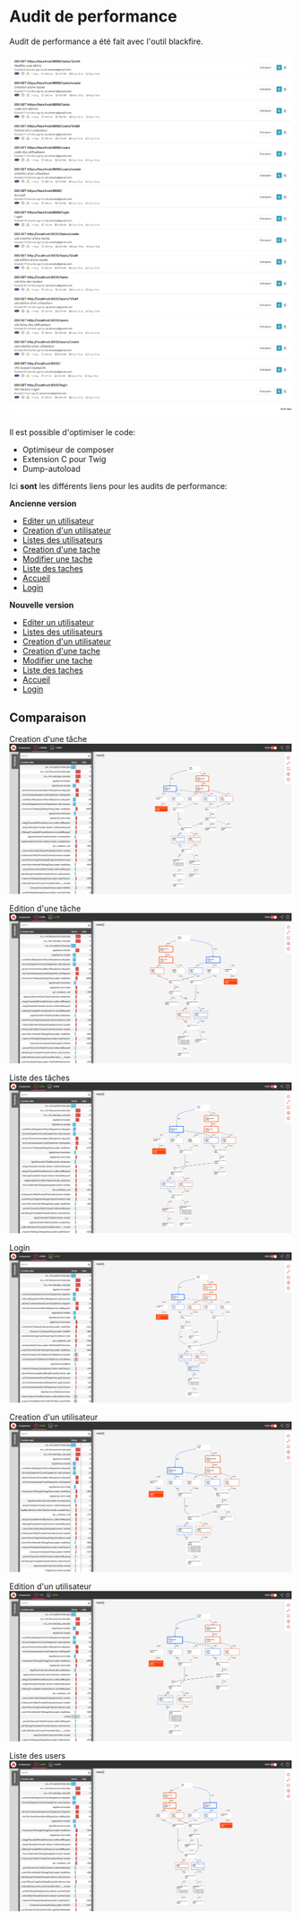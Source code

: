 # Audit de performance

Audit de performance a été fait avec l'outil blackfire.

![profile](profile.png)

Il est possible d'optimiser le code:

- Optimiseur de composer
- Extension C pour Twig
- Dump-autoload

Ici **sont** les différents liens pour les audits de performance:

**Ancienne version**

- [Editer un utilisateur](https://blackfire.io/profiles/9abc8577-e4b1-4116-9375-672b4e5bc207/graph)
- [Creation d'un utilisateur](https://blackfire.io/profiles/ad07c118-306e-4565-ac0e-c167b103a413/graph)
- [Listes des utilisateurs](https://blackfire.io/profiles/16332616-9845-4a4f-9e39-9acbd553044f/graph)
- [Creation d'une tache](https://blackfire.io/profiles/3ae457b4-14bc-4bf4-89ea-23bae5e4720b/graph)
- [Modifier une tache](https://blackfire.io/profiles/8ee2cf81-0665-4ed3-99ca-fb587d9f4c64/graph)
- [Liste des taches](https://blackfire.io/profiles/08f23bdf-02da-4697-8e2a-916b4272f246/graph)
- [Accueil](https://blackfire.io/profiles/3eab9b8c-b5f4-4834-ab14-96c1da13e5b3/graph)
- [Login](https://blackfire.io/profiles/41c78f2f-b965-4576-bf5f-e9f0b9401c69/graph)

**Nouvelle version**

- [Editer un utilisateur](https://blackfire.io/profiles/b49c1bf8-ce0b-4097-9867-e36d84c302a7/graph)
- [Listes des utilisateurs](https://blackfire.io/profiles/6603ab44-6b8f-447c-8cbc-ebebf7411b33/graph)
- [Creation d'un utilisateur](https://blackfire.io/profiles/132a3d91-cda1-4d4e-a83c-d9903d5e9732/graph)
- [Creation d'une tache](https://blackfire.io/profiles/f972fbda-0039-4a23-b528-6c654a143351/graph)
- [Modifier une tache](https://blackfire.io/profiles/0677cc26-8bc1-4869-af09-519f151a0ac8/graph)
- [Liste des taches](https://blackfire.io/profiles/4345ea6b-f8b6-46fa-843c-4b84e221cc7f/graph)
- [Accueil](https://blackfire.io/profiles/fff98bdb-a107-4e64-946f-36d787e6fa45/graph)
- [Login](https://blackfire.io/profiles/c18588cd-b101-4b05-8114-777323fb42f1/graph)
  
## Comparaison

Creation d'une tâche
![create_task](create_task.png)

Edition d'une tâche
![edit_task](edit_task.png)

Liste des tâches
![list_tasks](list_tasks.png)

Login
![login](login.png)

Creation d'un utilisateur
![user_create](user_create.png)

Edition d'un utilisateur
![user_edit](user_edit.png)

Liste des users
![users_list](users_list.png)